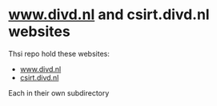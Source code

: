 www.divd.nl and csirt.divd.nl websites
====

Thsi repo hold these websites:
* www.divd.nl
* [csirt.divd.nl](https://csirt.divd.nl)

Each in their own subdirectory

